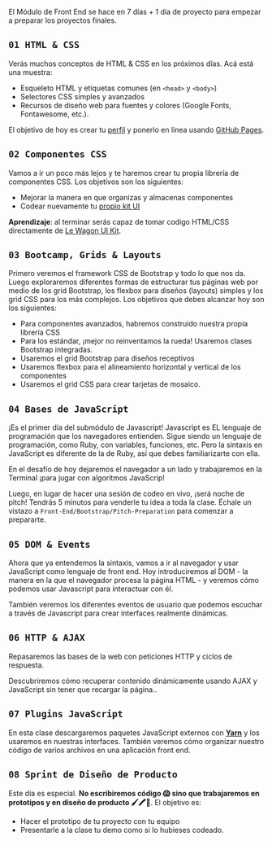El Módulo de Front End se hace en 7 días + 1 día de proyecto para empezar a preparar los proyectos finales.

## `01 HTML & CSS`

Verás muchos conceptos de HTML & CSS en los próximos días. Acá está una muestra:

- Esqueleto HTML y etiquetas comunes (en `<head>` y `<body>`)
- Selectores CSS simples y avanzados
- Recursos de diseño web para fuentes y colores (Google Fonts, Fontawesome, etc.).

El objetivo de hoy es crear tu [perfil](https://papillard.github.io/my-profile/) y ponerlo en línea usando [GitHub Pages](https://pages.github.com/).

## `02 Componentes CSS`

Vamos a ir un poco más lejos y te haremos crear tu propia librería de componentes CSS. Los objetivos son los siguientes:

- Mejorar la manera en que organizas y almacenas componentes
- Codear nuevamente tu [propio kit UI](https://uikit.lewagon.com)

**Aprendizaje**: al terminar serás capaz de tomar codigo HTML/CSS directamente de [Le Wagon UI Kit](https://uikit.lewagon.com).

## `03 Bootcamp, Grids & Layouts`

Primero veremos el framework CSS de Bootstrap y todo lo que nos da. Luego exploraremos diferentes formas de estructurar tus páginas web por medio de los grid Bootstrap, los flexbox para diseños (layouts) simples y los grid CSS para los más complejos. Los objetivos que debes alcanzar hoy son los siguientes:

- Para componentes avanzados, habremos construido nuestra propia librería CSS
- Para los estándar, ¡mejor no reinventamos la rueda! Usaremos clases Bootstrap integradas.
- Usaremos el grid Bootstrap para diseños receptivos
- Usaremos flexbox para el alineamiento horizontal y vertical de los componentes
- Usaremos el grid CSS para crear tarjetas de mosaico.

## `04 Bases de JavaScript`

¡Es el primer día del submódulo de Javascript! Javascript es EL lenguaje de programación que los navegadores entienden. Sigue siendo un lenguaje de programación, como Ruby, con variables, funciones, etc. Pero la sintaxis en JavaScript es diferente de la de Ruby, así que debes familiarizarte con ella.

En el desafío de hoy dejaremos el navegador a un lado y trabajaremos en la Terminal ¡para jugar con algoritmos JavaScrip!

Luego, en lugar de hacer una sesión de codeo en vivo, ¡será noche de pitch! Tendrás 5 minutos para venderle tu idea a toda la clase. Échale un vistazo a `Front-End/Bootstrap/Pitch-Preparation` para comenzar a prepararte.

## `05 DOM & Events`

Ahora que ya entendemos la sintaxis, vamos a ir al navegador y usar JavaScript como lenguaje de front end. Hoy introduciremos al DOM - la manera en la que el navegador procesa la página HTML - y veremos cómo podemos usar Javascript para interactuar con él.

También veremos los diferentes eventos de usuario que podemos escuchar a través de Javascript para crear interfaces realmente dinámicas.

## `06 HTTP & AJAX`

Repasaremos las bases de la web con peticiones HTTP y ciclos de respuesta.

Descubriremos cómo recuperar contenido dinámicamente usando AJAX y JavaScript sin tener que recargar la página..

## `07 Plugins JavaScript`

En esta clase descargaremos paquetes JavaScript externos con **[Yarn](https://yarnpkg.com/en/)** y los usaremos en nuestras interfaces. También veremos cómo organizar nuestro código de varios archivos en una aplicación front end.

## `08 Sprint de Diseño de Producto`

Este día es especial. **No escribiremos código 😱 sino que trabajaremos en prototipos y en diseño de producto 🖌🖍📝**. El objetivo es:

- Hacer el prototipo de tu proyecto con tu equipo
- Presentarle a la clase tu demo como si lo hubieses codeado.

